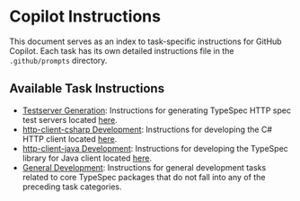 # Copilot Instructions

This document serves as an index to task-specific instructions for GitHub Copilot. Each task has its own detailed instructions file in the `.github/prompts` directory.

## Available Task Instructions

- [Testserver Generation](./prompts/testserver-generation.md): Instructions for generating TypeSpec HTTP spec test servers located [here](../packages/http-specs/).
- [http-client-csharp Development](./prompts/http-client-csharp-development.md): Instructions for developing the C# HTTP client located [here](../packages/http-client-csharp/).
- [http-client-java Development](../packages/http-client-java/.github/copilot-instructions.md): Instructions for developing the TypeSpec library for Java client located [here](../packages/http-client-java).
- [General Development](./prompts/general-development.md): Instructions for general development tasks related to core TypeSpec packages that do not fall into any of the preceding task categories.
